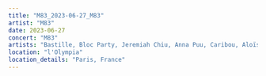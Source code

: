 ```yaml
---
title: "M83_2023-06-27_M83"
artist: "M83"
date: 2023-06-27
concert: "M83"
artists: "Bastille, Bloc Party, Jeremiah Chiu, Anna Puu, Caribou, Aloïse Sauvage, Ada Aik, Caroline Rose, Blonde Redhead, Biig Piig, Adriatique, M83, Ay Wing, Apache 207, Angèle, Aavikko, Cosmic Kids, AuST, Azealia Banks, Agat, Rachika Nayar, Aurora, Baxter Dury"
location: "l'Olympia"
location_details: "Paris, France"
---
```


